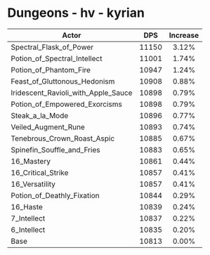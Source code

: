 # Dungeons - hv - kyrian
| Actor | DPS | Increase |
|---|:---:|:---:|
|Spectral_Flask_of_Power|11150|3.12%|
|Potion_of_Spectral_Intellect|11001|1.74%|
|Potion_of_Phantom_Fire|10947|1.24%|
|Feast_of_Gluttonous_Hedonism|10908|0.88%|
|Iridescent_Ravioli_with_Apple_Sauce|10898|0.79%|
|Potion_of_Empowered_Exorcisms|10898|0.79%|
|Steak_a_la_Mode|10896|0.77%|
|Veiled_Augment_Rune|10893|0.74%|
|Tenebrous_Crown_Roast_Aspic|10885|0.67%|
|Spinefin_Souffle_and_Fries|10883|0.65%|
|16_Mastery|10861|0.44%|
|16_Critical_Strike|10857|0.41%|
|16_Versatility|10857|0.41%|
|Potion_of_Deathly_Fixation|10844|0.29%|
|16_Haste|10839|0.24%|
|7_Intellect|10837|0.22%|
|6_Intellect|10835|0.20%|
|Base|10813|0.00%|
